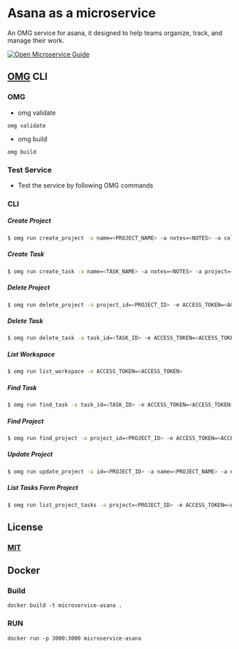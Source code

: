 # Asana as a microservice
An OMG service for asana, it designed to help teams organize, track, and manage their work. 

[![Open Microservice Guide](https://img.shields.io/badge/OMG-enabled-brightgreen.svg?style=for-the-badge)](https://microservice.guide)


## [OMG](hhttps://microservice.guide) CLI

### OMG

* omg validate
```
omg validate
```
* omg build
```
omg build
```
### Test Service

* Test the service by following OMG commands

### CLI

##### Create Project
```sh
$ omg run create_project -a name=<PROJECT_NAME> -a notes=<NOTES> -a color=<COLOR> -a workspace=<WORKSPACE_ID> -a public=<PUBLIC_TO_ORGANIZATION> -e ACCESS_TOKEN=<ACCESS_TOKEN>
```
##### Create Task
```sh
$ omg run create_task -a name=<TASK_NAME> -a notes=<NOTES> -a project=<PROJECT_ID> -a assignee=<ASSIGNEE_EMAIL_ADDRESS> -a workspace=<WORKSPACE_ID> -a followers=<LIST_OF_EMAIL_ADDRESS> -a hearted=<BOOLEAN> -e ACCESS_TOKEN=<ACCESS_TOKEN>
```
##### Delete Project
```sh
$ omg run delete_project -a project_id=<PROJECT_ID> -e ACCESS_TOKEN=<ACCESS_TOKEN>
```
##### Delete Task
```sh
$ omg run delete_task -a task_id=<TASK_ID> -e ACCESS_TOKEN=<ACCESS_TOKEN>
```
##### List Workspace
```sh
$ omg run list_workspace -e ACCESS_TOKEN=<ACCESS_TOKEN>
```
##### Find Task
```sh
$ omg run find_task -a task_id=<TASK_ID> -e ACCESS_TOKEN=<ACCESS_TOKEN>
```
##### Find Project
```sh
$ omg run find_project -a project_id=<PROJECT_ID> -e ACCESS_TOKEN=<ACCESS_TOKEN>
```
##### Update Project
```sh
$ omg run update_project -a id=<PROJECT_ID> -a name=<PROJECT_NAME> -a notes=<NOTES> -a color=<COLOR> -a public=<PUBLIC_TO_ORGANIZATION> -e ACCESS_TOKEN=<ACCESS_TOKEN>
```
##### List Tasks Form Project
```sh
$ omg run list_project_tasks -a project=<PROJECT_ID> -e ACCESS_TOKEN=<ACCESS_TOKEN>
```

## License
### [MIT](https://choosealicense.com/licenses/mit/)

## Docker
### Build
```
docker build -t microservice-asana .
```
### RUN
```
docker run -p 3000:3000 microservice-asana
```
